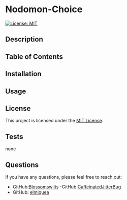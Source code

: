 # Nodomon-Choice
  [![License: MIT](https://img.shields.io/badge/License-MIT-yellow.svg)](https://opensource.org/licenses/MIT)

  ## Description
  

  
  ## Table of Contents
  
 
  ## Installation
  
  
  ## Usage
  

  ## License

This project is licensed under the [MIT License](https://opensource.org/licenses/MIT).
  
 
  
  ## Tests
  
none
  
  ## Questions
  
  If you have any questions, please feel free to reach out:
  - GitHub:[Blossomswilts](https://github.com/Blossomwits)
  -GitHub:[CaffeinatedJitterBug](https://github.com/CaffeinatedJitterBug)
  - GitHub: [elmiquea](https://github.com/elmiquea)


